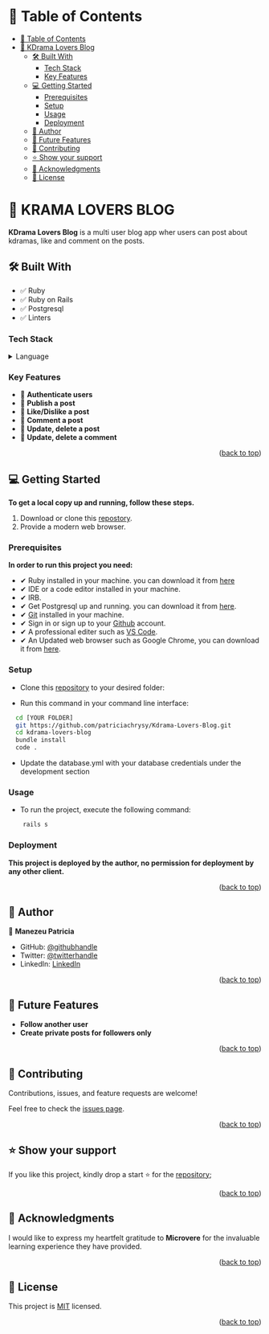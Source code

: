 
<!-- TABLE OF CONTENTS -->

# 📗 Table of Contents

- [📗 Table of Contents](#-table-of-contents)
- [📖 KDrama Lovers Blog](#-kdrama-lovers-library-)
  - [🛠 Built With ](#-built-with-)
    - [Tech Stack ](#tech-stack-)
    - [Key Features ](#key-features-)
  - [💻 Getting Started ](#-getting-started-)
    - [Prerequisites](#prerequisites)
    - [Setup](#setup)
    - [Usage](#usage)
    - [Deployment](#deployment)
  - [👥 Author ](#-author-)
  - [🔭 Future Features ](#-future-features-)
  - [🤝 Contributing ](#-contributing-)
  - [⭐️ Show your support ](#️-show-your-support-)
  - [🙏 Acknowledgments ](#-acknowledgments-)
  - [📝 License ](#-license-)

<!-- PROJECT DESCRIPTION -->

# 📖 KRAMA LOVERS BLOG

**KDrama Lovers Blog** is a multi user blog app wher users can post about kdramas, like and comment on the posts.

## 🛠 Built With <a name="built-with"></a>
- ✅ Ruby
- ✅ Ruby on Rails
- ✅ Postgresql
- ✅ Linters

### Tech Stack <a name="tech-stack"></a>

<details>
  <summary>Language</summary>
  <ul>
    <li>Ruby</li>
  </ul>
</details>

<!-- Features -->

### Key Features <a name="key-features"></a>

- 🔰 **Authenticate users**
- 🔰 **Publish a post**
- 🔰 **Like/Dislike a post**
- 🔰 **Comment a post**
- 🔰 **Update, delete a post**
- 🔰 **Update, delete a comment**

<p align="right">(<a href="#readme-top">back to top</a>)</p>

<!-- GETTING STARTED -->

## 💻 Getting Started <a name="getting-started"></a>

**To get a local copy up and running, follow these steps.**

1. Download or clone this [repostory](https://github.com/patriciachrysy/Kdrama-Lovers-Blog.git).
2. Provide a modern web browser.

### Prerequisites

**In order to run this project you need:**

- ✔ Ruby installed in your machine. you can download it from [here](https://www.ruby-lang.org/en/downloads/)
- ✔ IDE or a code editor installed in your machine.
- ✔ IRB.
- ✔ Get Postgresql up and running. you can download it from [here](https://www.postgresql.org/download/windows/).
- ✔ [Git](https://git-scm.com/downloads) installed in your machine.
- ✔ Sign in or sign up to your [Github](https://github.com/) account.
- ✔ A professional editer such as [VS Code](https://code.visualstudio.com/download).
- ✔ An Updated web browser such as Google Chrome, you can download it from [here](https://www.google.com/chrome/).

### Setup

- Clone this [repository](https://github.com/patriciachrysy/Kdrama-Lovers-Blog.git) to your desired folder:

- Run this command in your command line interface:

```sh
  cd [YOUR FOLDER]
  git https://github.com/patriciachrysy/Kdrama-Lovers-Blog.git
  cd kdrama-lovers-blog
  bundle install
  code .
```

- Update the database.yml with your database credentials under the development section


### Usage

- To run the project, execute the following command:

```sh
    rails s
```

### Deployment

**This project is deployed by the author, no permission for deployment by any other client.**

<p align="right">(<a href="#readme-top">back to top</a>)</p>

<!-- AUTHORS -->

## 👥 Author <a name="authors"></a>

👤 **Manezeu Patricia**

- GitHub: [@githubhandle](https://github.com/patriciachrysy)
- Twitter: [@twitterhandle](https://twitter.com/ManezeuP)
- LinkedIn: [LinkedIn](https://www.linkedin.com/in/manezeu-patricia-chrystelle/)


<p align="right">(<a href="#readme-top">back to top</a>)</p>

<!-- FUTURE FEATURES -->

## 🔭 Future Features <a name="future-features"></a>

- **Follow another user**
- **Create private posts for followers only**

<p align="right">(<a href="#readme-top">back to top</a>)</p>

<!-- CONTRIBUTING -->

## 🤝 Contributing <a name="contributing"></a>

Contributions, issues, and feature requests are welcome!

Feel free to check the [issues page](https://github.com/patriciachrysy/Kdrama-Lovers-Blog/issues).

<p align="right">(<a href="#readme-top">back to top</a>)</p>

<!-- SUPPORT -->

## ⭐️ Show your support <a name="support"></a>

If you like this project, kindly drop a start ⭐️ for the [repository](https://github.com/patriciachrysy/Kdrama-Lovers-Blog.git);

<p align="right">(<a href="#readme-top">back to top</a>)</p>

<!-- ACKNOWLEDGEMENTS -->

## 🙏 Acknowledgments <a name="acknowledgements"></a>

 I would like to express my heartfelt gratitude to **Microvere** for the invaluable learning experience they have provided. 

<p align="right">(<a href="#readme-top">back to top</a>)</p>

<!-- LICENSE -->

## 📝 License <a name="license"></a>

This project is [MIT](./LICENSE) licensed.

<p align="right">(<a href="#readme-top">back to top</a>)</p>